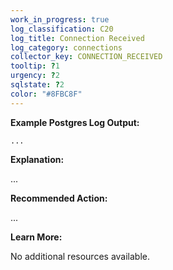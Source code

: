 ```yaml
---
work_in_progress: true
log_classification: C20
log_title: Connection Received
log_category: connections
collector_key: CONNECTION_RECEIVED
tooltip: ?1
urgency: ?2
sqlstate: ?2
color: "#8FBC8F"
---
```


**Example Postgres Log Output:**

```
...
```

**Explanation:**

...

**Recommended Action:**

...

**Learn More:**

No additional resources available.
